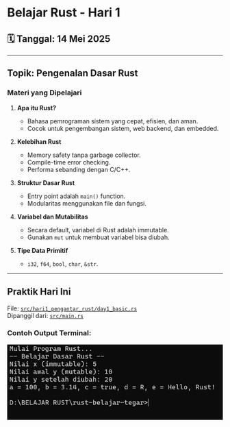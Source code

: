 # Belajar Rust - Hari 1

## 🗓 Tanggal: 14 Mei 2025 
---

## Topik: Pengenalan Dasar Rust

### Materi yang Dipelajari

1. **Apa itu Rust?**
   - Bahasa pemrograman sistem yang cepat, efisien, dan aman.
   - Cocok untuk pengembangan sistem, web backend, dan embedded.

2. **Kelebihan Rust**
   - Memory safety tanpa garbage collector.
   - Compile-time error checking.
   - Performa sebanding dengan C/C++.

3. **Struktur Dasar Rust**
   - Entry point adalah `main()` function.
   - Modularitas menggunakan file dan fungsi.

4. **Variabel dan Mutabilitas**
   - Secara default, variabel di Rust adalah immutable.
   - Gunakan `mut` untuk membuat variabel bisa diubah.

5. **Tipe Data Primitif**
   - `i32`, `f64`, `bool`, `char`, `&str`.

---

## Praktik Hari Ini

File: [`src/hari1_pengantar_rust/day1_basic.rs`](./src/hari1_pengantar_rust/day1_basic.rs)  
Dipanggil dari: [`src/main.rs`](./src/main.rs)

### Contoh Output Terminal:

![Output Hari 1](./assets/day1.jpeg)